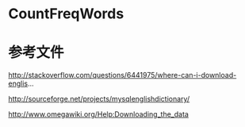 # CountFreqWords
# 参考文件
http://stackoverflow.com/questions/6441975/where-can-i-download-englis...

http://sourceforge.net/projects/mysqlenglishdictionary/

http://www.omegawiki.org/Help:Downloading_the_data
